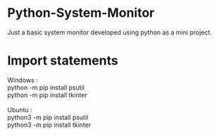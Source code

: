 # Python-System-Monitor
Just a basic system monitor developed using python as a mini project.


# Import statements
Windows :<br />
python -m pip install psutil<br />
python -m pip install tkinter<br /><br />
Ubuntu :<br />
python3 -m pip install psutil<br />
python3 -m pip install tkinter<br />
